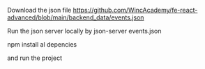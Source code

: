 Download the json file https://github.com/WincAcademy/fe-react-advanced/blob/main/backend_data/events.json

Run the json server locally by json-server events.json

npm install al depencies

and run the project

